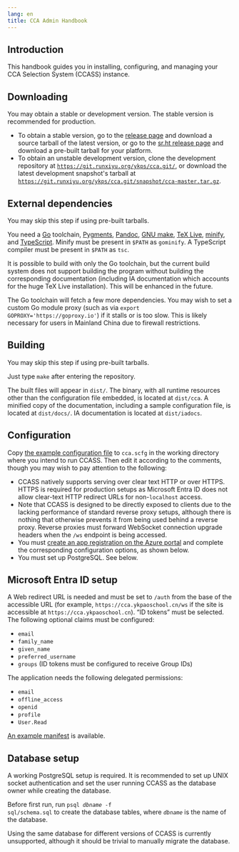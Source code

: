 ```yaml
---
lang: en
title: CCA Admin Handbook
---
```


## Introduction

This handbook guides you in installing, configuring, and managing your CCA Selection System (CCASS) instance.

## Downloading

You may obtain a stable or development version. The stable version is recommended for production.

- To obtain a stable version, go to the [release page](https://git.runxiyu.org/ykps/cca.git/refs/) and download a source tarball of the latest version, or go to the [sr.ht release page](https://git.sr.ht/~runxiyu/cca/refs/) and download a pre-built tarball for your platform.
- To obtain an unstable development version, clone the development repository at [`https://git.runxiyu.org/ykps/cca.git/`](https://git.runxiyu.org/ykps/cca.git/refs/), or download the latest development snapshot's tarball at [`https://git.runxiyu.org/ykps/cca.git/snapshot/cca-master.tar.gz`](https://git.runxiyu.org/ykps/cca.git/snapshot/cca-master.tar.gz).

## External dependencies

You may skip this step if using pre-built tarballs.

You need a [Go](https://go.dev) toolchain, [Pygments](https://pygments.org), [Pandoc](https://pandoc.org), [GNU make](https://www.gnu.org/software/make/), [TeX Live](https://tug.org/texlive/), [minify](https://github.com/tdewolff/minify), and [TypeScript](https://www.typescriptlang.org). Minify must be present in `$PATH` as `gominify`. A TypeScript compiler must be present in `$PATH` as `tsc`.

It is possible to build with only the Go toolchain, but the current build system does not support building the program without building the corresponding documentation (including IA documentation which accounts for the huge TeX Live installation). This will be enhanced in the future.

The Go toolchain will fetch a few more dependencies. You may wish to set a custom Go module proxy (such as via `export GOPROXY='https://goproxy.io'`) if it stalls or is too slow. This is likely necessary for users in Mainland China due to firewall restrictions.

## Building

You may skip this step if using pre-built tarballs.

Just type `make` after entering the repository.

The built files will appear in `dist/`. The binary, with all runtime resources other than the configuration file embedded, is located at `dist/cca`. A minified copy of the documentation, including a sample configuration file, is located at `dist/docs/`. IA documentation is located at `dist/iadocs`.

## Configuration

Copy [the example configuration file](./cca.scfg.example) to `cca.scfg` in the working directory where you intend to run CCASS. Then edit it according to the comments, though you may wish to pay attention to the following:

-   CCASS natively supports serving over clear text HTTP or over HTTPS. HTTPS is required for production setups as Microsoft Entra ID does not allow clear-text HTTP redirect URLs for non-`localhost` access.
-   Note that CCASS is designed to be directly exposed to clients due to the lacking performance of standard reverse proxy setups, although there is nothing that otherwise prevents it from being used behind a reverse proxy. Reverse proxies must forward WebSocket connection upgrade headers when the `/ws` endpoint is being accessed.
-   You must [create an app registration on the Azure portal](https://portal.azure.com/#view/Microsoft_AAD_RegisteredApps/ApplicationsListBlade) and complete the corresponding configuration options, as shown below.
-   You must set up PostgreSQL. See below.

## Microsoft Entra ID setup

A Web redirect URL is needed and must be set to `/auth` from the base of the accessible URL (for example, `https://cca.ykpaoschool.cn/ws` if the site is accessible at `https://cca.ykpaoschool.cn`). &ldquo;ID tokens&rdquo; must be selected. The following optional claims must be configured:
* `email`
* `family_name`
* `given_name`
* `preferred_username`
* `groups` (ID tokens must be configured to receive Group IDs)

The application needs the following delegated permissions:
* `email`
* `offline_access`
* `openid`
* `profile`
* `User.Read`

[An example manifest](./azure.json) is available.

## Database setup

A working PostgreSQL setup is required. It is recommended to set up UNIX socket authentication and set the user running CCASS as the database owner while creating the database.

Before first run, run <code>psql <i>dbname</i> -f sql/schema.sql</code> to create the database tables, where <code><i>dbname</i></code> is the name of the database.

Using the same database for different versions of CCASS is currently unsupported, although it should be trivial to manually migrate the database.

